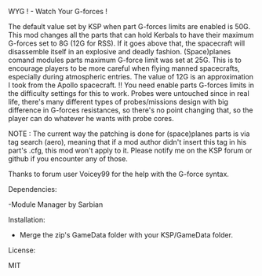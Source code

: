 WYG ! - Watch Your G-forces !

The default value set by KSP when part G-forces limits are enabled is 50G.
This mod changes all the parts that can hold Kerbals to have their maximum G-forces set to 8G (12G for RSS).
If it goes above that, the spacecraft will disassemble itself in an explosive and deadly fashion.
(Space)planes comand modules parts maximum G-force limit was set at 25G.
This is to encourage players to be more careful when flying manned spacecrafts, especially during atmospheric entries.
The value of 12G is an approximation I took from the Apollo spacecraft.
!! You need enable parts G-forces limits in the difficulty settings for this to work.
Probes were untouched since in real life, there's many different types of probes/missions design with big difference in G-forces resistances,
so there's no point changing that, so the player can do whatever he wants with probe cores.

NOTE : The current way the patching is done for (space)planes parts is via tag search (aero), meaning that if a mod author didn't insert this tag in
his part's .cfg, this mod won't apply to it. Please notify me on the KSP forum or github if you encounter any of those.

Thanks to forum user Voicey99 for the help with the G-force syntax.
 

Dependencies:

-Module Manager by Sarbian


Installation:

- Merge the zip's GameData folder with your KSP/GameData folder.


License:

MIT